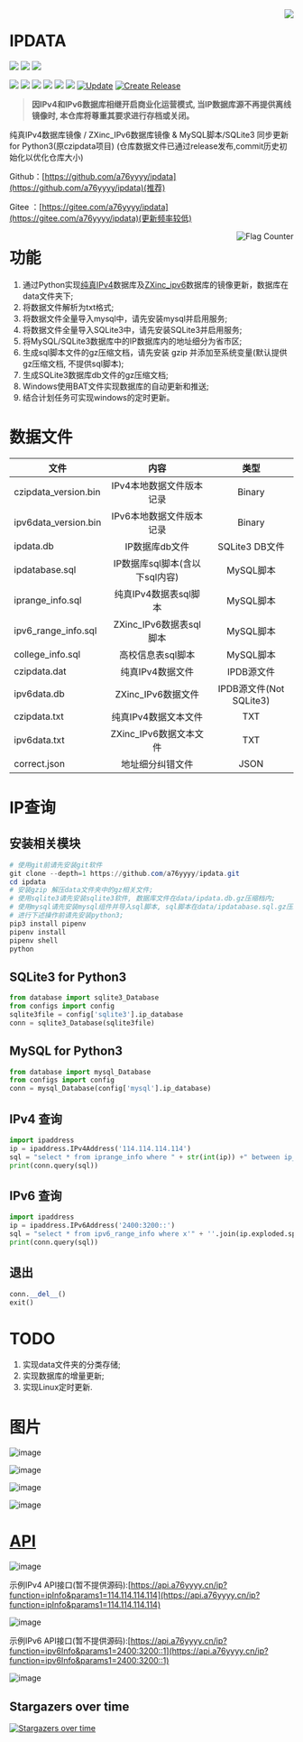 <img align="right" src="https://github-readme-stats.vercel.app/api?username=a76yyyy&show_icons=true&icon_color=CE1D2D&text_color=718096&bg_color=ffffff&hide_title=true" />

# IPDATA

[![](https://img.shields.io/github/stars/a76yyyy/ipdata?style=social)](https://github.com/a76yyyy/ipdata/stargazers) 
[![](https://img.shields.io/github/watchers/a76yyyy/ipdata?style=social)](https://github.com/a76yyyy/ipdata/watchers)
[![](https://img.shields.io/github/forks/a76yyyy/ipdata?style=social)](https://github.com/a76yyyy/ipdata/network/members)

[![](https://img.shields.io/badge/HomePage-a76yyyy-brightgreen)](https://www.a76yyyy.cn) 
[![](https://img.shields.io/github/license/a76yyyy/ipdata)](https://github.com/a76yyyy/ipdata/blob/main/LICENSE) 
[![](https://img.shields.io/github/last-commit/a76yyyy/ipdata)](https://github.com/a76yyyy/ipdata/)
[![](https://img.shields.io/github/commit-activity/m/a76yyyy/ipdata)](https://github.com/a76yyyy/ipdata/)
![](https://img.shields.io/github/repo-size/a76yyyy/ipdata)
![](https://img.shields.io/github/pipenv/locked/python-version/a76yyyy/ipdata)
[![Update](https://github.com/a76yyyy/ipdata/actions/workflows/update.yml/badge.svg)](https://github.com/a76yyyy/ipdata/actions/workflows/update.yml)
[![Create Release](https://github.com/a76yyyy/ipdata/actions/workflows/create-release.yml/badge.svg)](https://github.com/a76yyyy/ipdata/actions/workflows/create-release.yml)


> **因IPv4和IPv6数据库相继开启商业化运营模式, 当IP数据库源不再提供离线镜像时, 本仓库将尊重其要求进行存档或关闭。**

纯真IPv4数据库镜像 / ZXinc_IPv6数据库镜像 & MySQL脚本/SQLite3 同步更新 for Python3(原czipdata项目)
(仓库数据文件已通过release发布,commit历史初始化以优化仓库大小)

Github：[https://github.com/a76yyyy/ipdata](https://github.com/a76yyyy/ipdata)(推荐)

Gitee ：[https://gitee.com/a76yyyy/ipdata](https://gitee.com/a76yyyy/ipdata)(更新频率较低)

<a href="https://info.flagcounter.com/Fsfs">
<img align="right" src="https://s05.flagcounter.com/count2/Fsfs/bg_FFFFFF/txt_000000/border_CCCCCC/columns_4/maxflags_12/viewers_0/labels_1/pageviews_1/flags_0/percent_0/" alt="Flag Counter" border="0"></a>

# 功能

1. 通过Python实现[纯真IPv4](https://update.cz88.net/)数据库及[ZXinc_ipv6](http://ip.zxinc.org/)数据库的镜像更新，数据库在data文件夹下;
2. 将数据文件解析为txt格式;
3. 将数据文件全量导入mysql中，请先安装mysql并启用服务;
4. 将数据文件全量导入SQLite3中，请先安装SQLite3并启用服务;
5. 将MySQL/SQLite3数据库中的IP数据库内的地址细分为省市区;
6. 生成sql脚本文件的gz压缩文档，请先安装 gzip 并添加至系统变量(默认提供gz压缩文档, 不提供sql脚本);
7. 生成SQLite3数据库db文件的gz压缩文档;
8. Windows使用BAT文件实现数据库的自动更新和推送;
9. 结合计划任务可实现windows的定时更新。

# 数据文件

文件 | 内容 | 类型
---|:---:|:---:
czipdata_version.bin|IPv4本地数据文件版本记录|Binary
ipv6data_version.bin|IPv6本地数据文件版本记录|Binary
ipdata.db|IP数据库db文件|SQLite3 DB文件
ipdatabase.sql|IP数据库sql脚本(含以下sql内容)|MySQL脚本
iprange_info.sql|纯真IPv4数据表sql脚本|MySQL脚本
ipv6_range_info.sql|ZXinc_IPv6数据表sql脚本|MySQL脚本
college_info.sql|高校信息表sql脚本|MySQL脚本
czipdata.dat|纯真IPv4数据文件|IPDB源文件
ipv6data.db|ZXinc_IPv6数据文件|IPDB源文件(Not SQLite3)
czipdata.txt|纯真IPv4数据文本文件|TXT
ipv6data.txt|ZXinc_IPv6数据文本文件|TXT
correct.json|地址细分纠错文件|JSON

# IP查询
## 安装相关模块
```powershell
# 使用git前请先安装git软件
git clone --depth=1 https://github.com/a76yyyy/ipdata.git
cd ipdata
# 安装gzip 解压data文件夹中的gz相关文件;
# 使用sqlite3请先安装sqlite3软件, 数据库文件在data/ipdata.db.gz压缩档内;
# 使用mysql请先安装mysql组件并导入sql脚本, sql脚本在data/ipdatabase.sql.gz压缩档内;
# 进行下述操作前请先安装python3;
pip3 install pipenv
pipenv install
pipenv shell
python
```
## SQLite3 for Python3
```python
from database import sqlite3_Database
from configs import config
sqlite3file = config['sqlite3'].ip_database
conn = sqlite3_Database(sqlite3file)
```
## MySQL for Python3
```python
from database import mysql_Database
from configs import config
conn = mysql_Database(config['mysql'].ip_database)
```
## IPv4 查询
```python
import ipaddress
ip = ipaddress.IPv4Address('114.114.114.114')
sql = "select * from iprange_info where " + str(int(ip)) +" between ip_start_num and ip_end_num " 
print(conn.query(sql))
```
## IPv6 查询
```python
import ipaddress
ip = ipaddress.IPv6Address('2400:3200::')
sql = "select * from ipv6_range_info where x'" + ''.join(ip.exploded.split(':')) +"' between ip_start_num and ip_end_num " 
print(conn.query(sql))
```
## 退出
```python
conn.__del__()
exit()
```

# TODO

1. 实现data文件夹的分类存储;
2. 实现数据库的增量更新;
3. 实现Linux定时更新.

# 图片

![image](pic/mysql.png)

![image](pic/ipv6_range.png)

![image](pic/sql.png)

![image](pic/txt.png)

# [API](https://api.a76yyyy.cn/ip)

![image](pic/ip.png)

示例IPv4 API接口(暂不提供源码):[https://api.a76yyyy.cn/ip?function=ipInfo&params1=114.114.114.114](https://api.a76yyyy.cn/ip?function=ipInfo&params1=114.114.114.114)

![image](pic/api.png)

示例IPv6 API接口(暂不提供源码):[https://api.a76yyyy.cn/ip?function=ipv6Info&params1=2400:3200::1](https://api.a76yyyy.cn/ip?function=ipv6Info&params1=2400:3200::1)

![image](pic/v6api.png)

## Stargazers over time

[![Stargazers over time](https://starchart.cc/a76yyyy/ipdata.svg)](https://starchart.cc/a76yyyy/ipdata)

